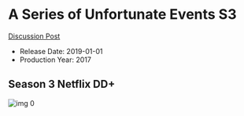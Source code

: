 # A Series of Unfortunate Events S3

[Discussion Post](https://www.avsforum.com/threads/bass-eq-for-filtered-movies.2995212/post-59503994)

* Release Date: 2019-01-01
* Production Year: 2017

## Season 3 Netflix DD+

![img 0](https://i.imgur.com/59e2zEF.jpg)


